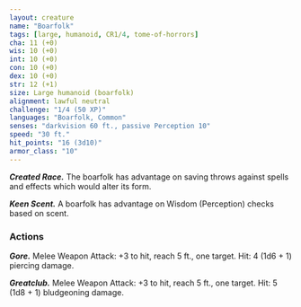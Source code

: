 ```yaml
---
layout: creature
name: "Boarfolk"
tags: [large, humanoid, CR1/4, tome-of-horrors]
cha: 11 (+0)
wis: 10 (+0)
int: 10 (+0)
con: 10 (+0)
dex: 10 (+0)
str: 12 (+1)
size: Large humanoid (boarfolk)
alignment: lawful neutral
challenge: "1/4 (50 XP)"
languages: "Boarfolk, Common"
senses: "darkvision 60 ft., passive Perception 10"
speed: "30 ft."
hit_points: "16 (3d10)"
armor_class: "10"
---
```


***Created Race.*** The boarfolk has advantage on saving throws against
spells and effects which would alter its form.

***Keen Scent.*** A boarfolk has advantage on Wisdom (Perception)
checks based on scent.

### Actions

***Gore.*** Melee Weapon Attack: +3 to hit, reach 5 ft., one target. Hit: 4
(1d6 + 1) piercing damage.

***Greatclub.*** Melee Weapon Attack: +3 to hit, reach 5 ft., one target. Hit:
5 (1d8 + 1) bludgeoning damage.
